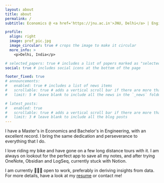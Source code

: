 ```yaml
---
layout: about
title: about
permalink: /
subtitle: Economics @ <a href='https://jnu.ac.in'>JNU, Delhi</a> | Engineering @ <a href='https://vnit.ac.in/'>VNIT, Nagpur </a>

profile:
  align: right
  image: prof_pic.jpg
  image_circular: true # crops the image to make it circular
  more_info: >
    <p>Delhi, India</p>

# selected_papers: true # includes a list of papers marked as "selected={true}"
social: true # includes social icons at the bottom of the page

footer_fixed: true
# announcements:
#   enabled: true # includes a list of news items
#   scrollable: true # adds a vertical scroll bar if there are more than 3 news items
#   limit: 5 # leave blank to include all the news in the `_news` folder

# latest_posts:
#   enabled: true
#   scrollable: true # adds a vertical scroll bar if there are more than 3 new posts items
#   limit: 3 # leave blank to include all the blog posts
---
```


I have a Master's in Economics and Bachelor's in Engineering, with an excellent record. I bring the same dedication and perseverance to everything that I do.

I love riding my bike and have gone on a few long distance tours with it. I am always on lookout for the perfect app to save all my notes, and after trying OneNote, Obsidian and LogSeq, currently stuck with Notion.

I am currently 👨🏻‍💻 open to work, preferably in deriving insights from data. For more details, have a look at my <a href='\cv'>resume</a> or contact me!
